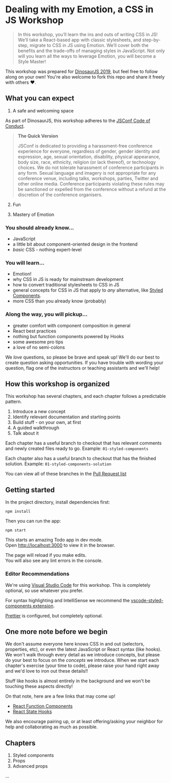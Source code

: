 # Dealing with my Emotion, a CSS in JS Workshop

> In this workshop, you’ll learn the ins and outs of writing CSS in JS! We’ll take a React-based app with classic stylesheets, and step-by-step, migrate to CSS in JS using Emotion. We’ll cover both the benefits and the trade-offs of managing styles in JavaScript. Not only will you learn all the ways to leverage Emotion, you will become a Style Master!

This workshop was prepared for [DinosaurJS 2019](https://dinosaurjs.org/), but feel free to follow along on your own! You're also welcome to fork this repo and share it freely with others ♥.

## What you can expect

1. A safe and welcoming space

As part of DinosaurJS, this workshop adheres to the [JSConf Code of Conduct](https://jsconf.com/codeofconduct.html).

> **The Quick Version**
>
> JSConf is dedicated to providing a harassment-free conference experience for everyone, regardless of gender, gender identity and expression, age, sexual orientation, disability, physical appearance, body size, race, ethnicity, religion (or lack thereof), or technology choices. We do not tolerate harassment of conference participants in any form. Sexual language and imagery is not appropriate for any conference venue, including talks, workshops, parties, Twitter and other online media. Conference participants violating these rules may be sanctioned or expelled from the conference without a refund at the discretion of the conference organisers.

2. Fun

3. Mastery of Emotion

### You should already know...

- JavaScript
- a little bit about component-oriented design in the frontend
- _basic_ CSS - nothing expert-level

### You will learn...

- Emotion!
- why CSS in JS is ready for mainstream development
- how to convert traditional stylesheets to CSS in JS
- general concepts for CSS in JS that apply to _any_ alternative, like [Styled Components](https://www.styled-components.com/).
- more CSS than you already know (probably)

### Along the way, you will pickup...

- greater comfort with component composition in general
- React best practices
- nothing but function components powered by Hooks
- some awesome pro tips
- a love of no semi-colons

We _love_ questions, so please be brave and speak up! We'll do our best to create question asking opportunities. If you have trouble with wording your question, flag one of the instructors or teaching assistants and we'll help!

## How this workshop is organized

This workshop has several chapters, and each chapter follows a predictable pattern.

1. Introduce a new concept
2. Identify relevant documentation and starting points
3. Build stuff - on your own, at first
4. A guided walkthrough
5. Talk about it

Each chapter has a useful branch to checkout that has relevant comments and newly created files ready to go. Example: `01-styled-components`

Each chapter also has a useful branch to checkout that has the finished solution. Example: `01-styled-components-solution`

You can view all of these branches in the [Pull Request list](https://github.com/Workday/emotion-workshop/pulls?q=is%3Apr+is%3Aopen+sort%3Acreated-asc)

## Getting started

In the project directory, install dependencies first:

`npm install`

Then you can run the app:

`npm start`

This starts an amazing Todo app in dev mode.<br>
Open [http://localhost:3000](http://localhost:3000) to view it in the browser.

The page will reload if you make edits.<br>
You will also see any lint errors in the console.

### Editor Recommendations

We're using [Visual Studio Code](https://code.visualstudio.com/) for this workshop. This is completely optional, so use whatever you prefer.

For syntax highlighting and IntelliSense we recommend the [vscode-styled-components extension](https://marketplace.visualstudio.com/items?itemName=jpoissonnier.vscode-styled-components).

[Prettier](https://marketplace.visualstudio.com/items?itemName=esbenp.prettier-vscode) is configured, but completely optional.

## One more note before we begin

We don't assume everyone here knows CSS in and out (selectors, properties, etc), or even the latest JavaScript or React syntax (like hooks). We won't walk through every detail as we introduce concepts, but please do your best to focus on the _concepts_ we introduce. When we start each chapter's exercise (your time to code), please raise your hand right away and we'd love to iron out these details!!

Stuff like hooks is almost entirely in the background and we won't be touching these aspects directly!

On that note, here are a few links that may come up!

- [React Function Components](https://reactjs.org/docs/components-and-props.html#function-and-class-components)
- [React State Hooks](https://reactjs.org/docs/hooks-state.html)

We also encourage pairing up, or at least offering/asking your neighbor for help and collaborating as much as possible.

## Chapters

1. Styled components
2. Props
3. Advanced props

...
